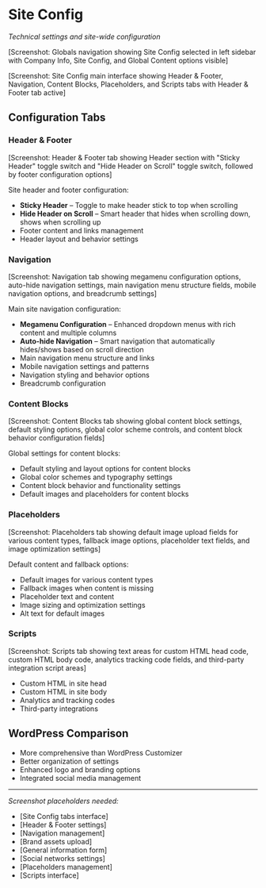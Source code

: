 # Site Config

*Technical settings and site-wide configuration*

[Screenshot: Globals navigation showing Site Config selected in left sidebar with Company Info, Site Config, and Global Content options visible]

[Screenshot: Site Config main interface showing Header & Footer, Navigation, Content Blocks, Placeholders, and Scripts tabs with Header & Footer tab active]

## Configuration Tabs

### Header & Footer

[Screenshot: Header & Footer tab showing Header section with "Sticky Header" toggle switch and "Hide Header on Scroll" toggle switch, followed by footer configuration options]

Site header and footer configuration:
- **Sticky Header** – Toggle to make header stick to top when scrolling
- **Hide Header on Scroll** – Smart header that hides when scrolling down, shows when scrolling up
- Footer content and links management
- Header layout and behavior settings

### Navigation

[Screenshot: Navigation tab showing megamenu configuration options, auto-hide navigation settings, main navigation menu structure fields, mobile navigation options, and breadcrumb settings]

Main site navigation configuration:
- **Megamenu Configuration** – Enhanced dropdown menus with rich content and multiple columns
- **Auto-hide Navigation** – Smart navigation that automatically hides/shows based on scroll direction
- Main navigation menu structure and links
- Mobile navigation settings and patterns
- Navigation styling and behavior options
- Breadcrumb configuration

### Content Blocks

[Screenshot: Content Blocks tab showing global content block settings, default styling options, global color scheme controls, and content block behavior configuration fields]

Global settings for content blocks:
- Default styling and layout options for content blocks
- Global color schemes and typography settings
- Content block behavior and functionality settings
- Default images and placeholders for content blocks

### Placeholders

[Screenshot: Placeholders tab showing default image upload fields for various content types, fallback image options, placeholder text fields, and image optimization settings]

Default content and fallback options:
- Default images for various content types
- Fallback images when content is missing
- Placeholder text and content
- Image sizing and optimization settings
- Alt text for default images

### Scripts

[Screenshot: Scripts tab showing text areas for custom HTML head code, custom HTML body code, analytics tracking code fields, and third-party integration script areas]

- Custom HTML in site head
- Custom HTML in site body
- Analytics and tracking codes
- Third-party integrations

## WordPress Comparison
- More comprehensive than WordPress Customizer
- Better organization of settings
- Enhanced logo and branding options
- Integrated social media management

---

*Screenshot placeholders needed:*
- [Site Config tabs interface]
- [Header & Footer settings]
- [Navigation management]
- [Brand assets upload]
- [General information form]
- [Social networks settings]
- [Placeholders management]
- [Scripts interface]